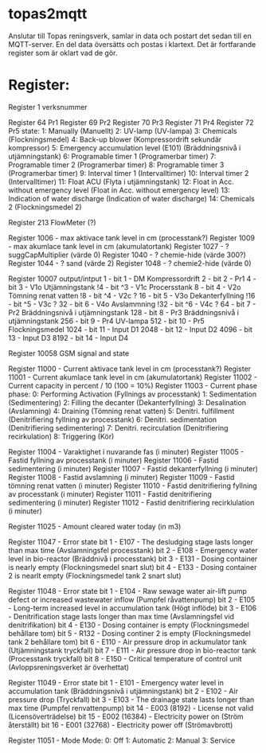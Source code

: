 # topas2mqtt

Anslutar till Topas reningsverk, samlar in data och postart det sedan till en MQTT-server. En del data översätts och postas i klartext. Det är fortfarande register som är oklart vad de gör.

# Register:

Register 1 verksnummer

Register 64 Pr1 <state>
Register 69 Pr2 <state>
Register 70 Pr3 <state>
Register 71 Pr4 <state>
Register 72 Pr5 <state>
state:
   1: Manually (Manuellt)
   2: UV-lamp (UV-lampa)
   3: Chemicals (Flockningsmedel)
   4: Back-up blower (Kompressordrift sekundär kompressor)
   5: Emergency accumulation level (E101) (Bräddningsnivå i utjämningstank)
   6: Programable timer 1 (Programerbar timer)
   7: Programable timer 2 (Programerbar timer)
   8: Programable timer 3 (Programerbar timer)
   9: Interval timer 1 (Intervalltimer)
   10: Interval timer 2 (Intervalltimer)
   11: Float ACU (Flyta i utjämningstank)
   12: Float in Acc. without emergency level (Float in Acc. without emergency level)
   13: Indication of water discharge (Indication of water discharge)
   14: Chemicals 2 (Flockningsmedel 2)

Register 213 FlowMeter (?)

Register 1006 - max aktivace tank level in cm (processtank?)
Register 1009 - max akumlace tank level in cm (akumulatortank)
Register 1027 - ? suggCapMultiplier (värde 0)
Register 1040 - ? chemie-hide (värde 300?)
Register 1044 - ? sand (värde 2)
Register 1048 - ? chemie2-hide (värde 0)

Register 10007 output/intput
1     - bit 1 - DM Kompressordrift
2     - bit 2 - Pr1
4     - bit 3 - V1o Utjämningstank
!4    - bit ^3 - V1c Procersstank
8     - bit 4 - V2o Tömning renat vatten
!8    - bit ^4 - V2c ?
16     - bit 5 - V3o Dekanterfyllning
!16    - bit ^5 - V3c ?
32     - bit 6 - V4o Avslammning
!32    - bit ^6 - V4c ?
64     - bit 7 - Pr2 Bräddningsnivå i utjämningstank
128    - bit 8 - Pr3 Bräddningsnivå i utjämningstank
256    - bit 9 - Pr4 UV-lampa
512    - bit 10 - Pr5 Flockningsmedel
1024   - bit 11 - Input D1
2048   - bit 12 - Input D2
4096   - bit 13 - Input D3
8192   - bit 14 - Input D4

Register 10058 GSM signal and state

Register 11000 - Current aktivace tank level in cm (processtank?)
Register 11001 - Current akumlace tank level in cm (akumulatortank)
Register 11002 - Current capacity in percent / 10 (100 = 10%)
Register 11003 - Current phase
   phase:
        0: Performing Activation (Fyllnings av processtank)
        1: Sedimentation (Sedimentering)
        2: Filling the decanter (Dekanterfyllning)
        3: Desalination (Avslamning)
        4: Draining (Tömning renat vatten)
        5: Denitri. fulfillment (Denitrifiering fyllning av processtank)
        6: Denitri. sedimentation (Denitrifiering sedimentering)
        7: Denitri. recirculation (Denitrifiering recirkulation)
        8: Triggering (Kör)

Register 11004 - Varaktighet i nuvarande fas (i minuter)
Register 11005 - Fastid fyllning av processtank (i minuter)
Register 11006 - Fastid sedimentering (i minuter)
Register 11007 - Fastid dekanterfyllning (i minuter)
Register 11008 - Fastid avslamning (i minuter)
Register 11009 - Fastid tömning renat vatten (i minuter)
Register 11010 - Fastid denitrifiering fyllning av processtank (i minuter)
Register 11011 - Fastid denitrifiering sedimentering (i minuter)
Register 11012 - Fastid denitrifiering recirklulation (i minuter)

Register 11025 - Amount cleared water today (in m3)

Register 11047 - Error state
  bit 1 - E107 - The desludging stage lasts longer than max time (Avslamningsfel processtank)
  bit 2 - E108 - Emergency water level in bio-reactor (Bräddnivå i processtank)
  bit 3 - E131 - Dosing container is nearly empty (Flockningsmedel snart slut)
  bit 4 - E133 - Dosing container 2 is nearlt empty (Flockningsmedel tank 2 snart slut)

Register 11048 - Error state
  bit 1 - E104 - Raw sewage water air-lift pump defect or increased wastewater inflow (Pumpfel råvattenpump)
  bit 2 - E105 - Long-term increased level in accumulation tank (Högt inflöde)
  bit 3 - E106 - Denitrification stage lasts longer than max time (Avslamningsfel vid denitrifikation)
  bit 4 - E130 - Dosing container is empty (Flockningsmedel behållare tom)
  bit 5 - R132 - Dosing continer 2 is empty (Flockningsmedel tank 2 behållare tom)
  bit 6 - E110 - Air pressure drop in ackumulator tank (Utjämningstank tryckfall)
  bit 7 - E111 - Air pressure drop in bio-reactor tank (Processtank tryckfall)
  bit 8 - E150 - Critical temperature of control unit (Avloppsreningsverket är överhettat)

Register 11049 - Error state
  bit 1 - E101 - Emergency water level in accumulation tank (Bräddningsnivå i utjämningstank)
  bit 2 - E102 - Air pressure drop (Tryckfall)
  bit 3 - E103 - The drainage state lasts longer than max time (Pumpfel renvattenpump)
  bit 14 - E003 (8192) - License not valid (Licensöverträdelse)
  bit 15 - E002 (16384) - Electricity power on (Ström återställt)
  bit 16 - E001 (32768) - Electricity power off (Strömavbrott)

Register 11051 - Mode
  Mode:
        0: Off
        1: Automatic
        2: Manual
        3: Service
